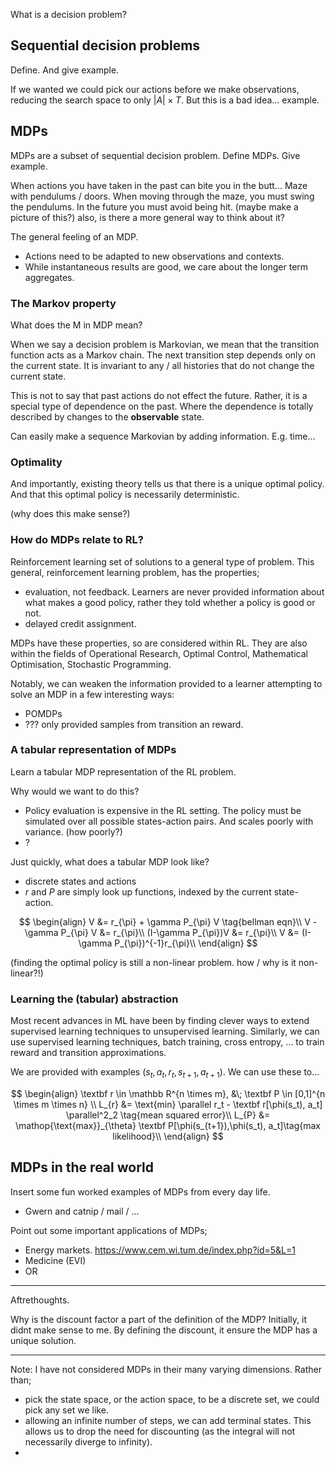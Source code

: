 <!--
Tabular
Polytope and properties
Search spaces
Transitions
-->

What is a decision problem?


## Sequential decision problems

Define. And give example.

If we wanted we could pick our actions before we make observations, reducing the search space to only $|A| \times T$. But this is a bad idea... example.

## MDPs

MDPs are a subset of sequential decision problem.
Define MDPs. Give example.

When actions you have taken in the past can bite you in the butt...
Maze with pendulums / doors. When moving through the maze, you must swing the pendulums. In the future you must avoid being hit.
(maybe make a picture of this?)
also, is there a more general way to think about it?


The general feeling of an MDP.
- Actions need to be adapted to new observations and contexts.
- While instantaneous results are good, we care about the longer term aggregates.

### The Markov property

What does the M in MDP mean?

When we say a decision problem is Markovian, we mean that the transition function acts as a Markov chain. The next transition step depends only on the current state. It is invariant to any / all histories that do not change the current state.

This is not to say that past actions do not effect the future. Rather, it is a special type of dependence on the past. Where the dependence is totally described by changes to the __observable__ state.

Can easily make a sequence Markovian by adding information. E.g. time...

### Optimality

And importantly, existing theory tells us that there is a unique optimal policy. And that this optimal policy is necessarily deterministic. 

(why does this make sense?)

### How do MDPs relate to RL?

Reinforcement learning set of solutions to a general type of problem. This general, reinforcement learning problem, has the properties;

- evaluation, not feedback. Learners are never provided information about what makes a good policy, rather they told whether a policy is good or not. 
- delayed credit assignment.

MDPs have these properties, so are considered within RL. They are also within the fields of Operational Research, Optimal Control, Mathematical Optimisation, Stochastic Programming. 

Notably, we can weaken the information provided to a learner attempting to solve an MDP in a few interesting ways:

- POMDPs
- ??? only provided samples from transition an reward.


### A tabular representation of MDPs

Learn a tabular MDP representation of the RL problem.

Why would we want to do this?
- Policy evaluation is expensive in the RL setting. The policy must be simulated over all possible states-action pairs. And scales poorly with variance. (how poorly?)
- ?

Just quickly, what does a tabular MDP look like?
- discrete states and actions
- $r$ and $P$ are simply look up functions, indexed by the current state-action.

$$
\begin{align}
V &= r_{\pi} + \gamma P_{\pi} V \tag{bellman eqn}\\
V - \gamma P_{\pi} V &= r_{\pi}\\
(I-\gamma P_{\pi})V &= r_{\pi}\\
V &= (I-\gamma P_{\pi})^{-1}r_{\pi}\\
\end{align}
$$

(finding the optimal policy is still a non-linear problem. how / why is it non-linear?!)


### Learning the (tabular) abstraction

Most recent advances in ML have been by finding clever ways to extend supervised learning techniques to unsupervised learning. Similarly, we can use supervised learning techniques, batch training, cross entropy, ... to train reward and transition approximations.

We are provided with examples $(s_t, a_t, r_t, s_{t+1}, a_{t+1})$. We can use these to...

$$
\begin{align}
\textbf  r \in \mathbb R^{n \times m}, &\; \textbf P \in [0,1]^{n \times m \times n} \\
L_{r} &= \text{min} \parallel r_t - \textbf r[\phi(s_t), a_t] \parallel^2_2 \tag{mean squared error}\\
L_{P} &= \mathop{\text{max}}_{\theta} \textbf P[\phi(s_{t+1}),\phi(s_t), a_t]\tag{max likelihood}\\
\end{align}
$$

## MDPs in the real world

Insert some fun worked examples of MDPs from every day life.
- Gwern and catnip / mail / ...

Point out some important applications of MDPs;

- Energy markets. https://www.cem.wi.tum.de/index.php?id=5&L=1
- Medicine (EVI)
- OR



***

Aftrethoughts.

Why is the discount factor a part of the definition of the MDP? Initially, it didnt make sense to me.
By defining the discount, it ensure the MDP has a unique solution.


***

Note: I have not considered MDPs in their many varying dimensions.
Rather than;
- pick the state space, or the action space, to be a discrete set, we could pick any set we like.
- allowing an infinite number of steps, we can add terminal states. This allows us to drop the need for discounting (as the integral will not necessarily diverge to infinity).
- 
